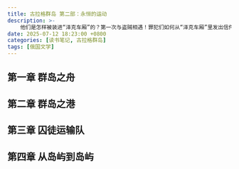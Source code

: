 ```yaml
---
title: 古拉格群岛 第二部：永恒的运动
description: >- 
    他们是怎样被装进“泽克车厢”的？第一次与盗贼相遇！罪犯们如何从“泽克车厢”里发出信件？盗贼们如何在“乌鸦车”内横行？被捕后的第一封信！古比雪夫递解站上的女人！多么难以和权力分手！“红色列车”对国家的好处！严寒中的接站！向极北地区的步行押送！怎样把我调出了劳改营？关于沙拉施卡的传说！布蒂尔卡七十五号监室里的人们！牢房里的科技协会！大学生的歌......
date: 2025-07-12 18:23:00 +0800
categories: [读书笔记, 古拉格群岛]
tags: [俄国文学]
---
```


## 第一章 群岛之舟

## 第二章 群岛之港

## 第三章 囚徒运输队

## 第四章 从岛屿到岛屿